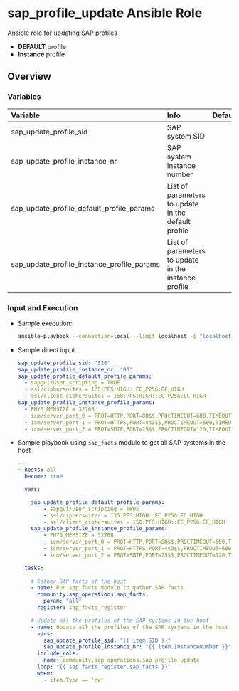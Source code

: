 # sap_profile_update Ansible Role

Ansible role for updating SAP profiles

- **DEFAULT** profile
- **Instance** profile

## Overview

### Variables

| **Variable**                                  | **Info**                                             | **Default** | **Required** |
| :---                                          | :---                                                 | :---        | :---         |
| sap_update_profile_sid                        | SAP system SID                                       | <none>      | yes          |
| sap_update_profile_instance_nr                | SAP system instance number                           | <none>      | yes          |
| sap_update_profile_default_profile_params     | List of parameters to update in the default profile  | <none>      | no           |
| sap_update_profile_instance_profile_params    | List of parameters to update in the instance profile | <none>      | no           |

### Input and Execution

- Sample execution:

    ```bash
    ansible-playbook --connection=local --limit localhost -i "localhost," sap-profile-update.yml -e "@input_file.yml"
    ```

- Sample direct input

    ```yaml
    sap_update_profile_sid: "S20"
    sap_update_profile_instance_nr: "00"
    sap_update_profile_default_profile_params:
      - sapgui/user_scripting = TRUE
      - ssl/ciphersuites = 135:PFS:HIGH::EC_P256:EC_HIGH
      - ssl/client_ciphersuites = 150:PFS:HIGH::EC_P256:EC_HIGH
    sap_update_profile_instance_profile_params:
      - PHYS_MEMSIZE = 32768
      - icm/server_port_0 = PROT=HTTP,PORT=80$$,PROCTIMEOUT=600,TIMEOUT=3600
      - icm/server_port_1 = PROT=HTTPS,PORT=443$$,PROCTIMEOUT=600,TIMEOUT=3600
      - icm/server_port_2 = PROT=SMTP,PORT=25$$,PROCTIMEOUT=120,TIMEOUT=120
    ```

- Sample playbook using `sap_facts` module to get all SAP systems in the host

    ```yaml
    ---
    - hosts: all
      become: true

      vars:

        sap_update_profile_default_profile_params:
            - sapgui/user_scripting = TRUE
            - ssl/ciphersuites = 135:PFS:HIGH::EC_P256:EC_HIGH
            - ssl/client_ciphersuites = 150:PFS:HIGH::EC_P256:EC_HIGH
        sap_update_profile_instance_profile_params:
            - PHYS_MEMSIZE = 32768
            - icm/server_port_0 = PROT=HTTP,PORT=80$$,PROCTIMEOUT=600,TIMEOUT=3600
            - icm/server_port_1 = PROT=HTTPS,PORT=443$$,PROCTIMEOUT=600,TIMEOUT=3600
            - icm/server_port_2 = PROT=SMTP,PORT=25$$,PROCTIMEOUT=120,TIMEOUT=120

      tasks:
        
        # Gather SAP facts of the host
        - name: Run sap_facts module to gather SAP facts
          community.sap_operations.sap_facts:
            param: "all"
          register: sap_facts_register

        # Update all the profiles of the SAP systems in the host      
        - name: Update all the profiles of the SAP systems in the host
          vars:
            sap_update_profile_sid: "{{ item.SID }}"
            sap_update_profile_instance_nr: "{{ item.InstanceNumber }}"
          include_role: 
            name: community.sap_operations.sap_profile_update
          loop: "{{ sap_facts_register.sap_facts }}"
          when:
            - item.Type == 'nw'
    ```
